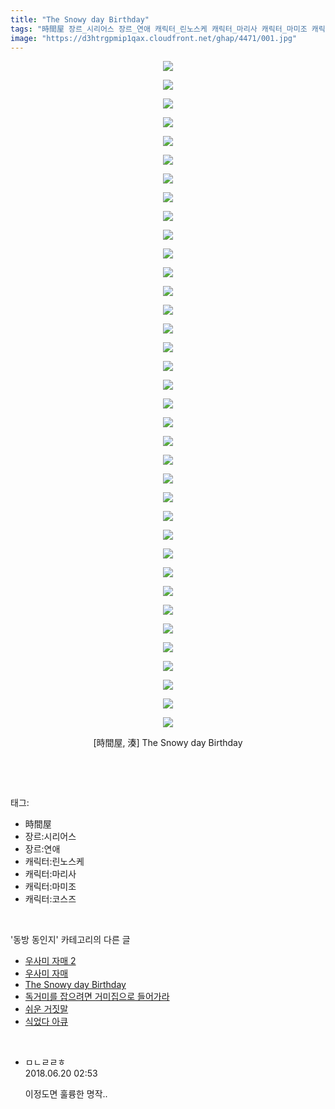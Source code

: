 ```yaml
---
title: "The Snowy day Birthday"
tags: "時間屋 장르_시리어스 장르_연애 캐릭터_린노스케 캐릭터_마리사 캐릭터_마미조 캐릭터_코스즈 湊 동방_동인지"
image: "https://d3htrgpmip1qax.cloudfront.net/ghap/4471/001.jpg"
---
```

<div class="article">
<p style="text-align: center; clear: none; float: none;"><img src="{{ site.imgserver5 }}/ghap/4471/001.jpg"/></p>
<p style="text-align: center; clear: none; float: none;"><img src="{{ site.imgserver5 }}/ghap/4471/002.jpg"/></p>
<p style="text-align: center; clear: none; float: none;"><img src="{{ site.imgserver5 }}/ghap/4471/003.jpg"/></p>
<p style="text-align: center; clear: none; float: none;"><img src="{{ site.imgserver5 }}/ghap/4471/004.jpg"/></p>
<p style="text-align: center; clear: none; float: none;"><img src="{{ site.imgserver5 }}/ghap/4471/005.jpg"/></p>
<p style="text-align: center; clear: none; float: none;"><img src="{{ site.imgserver5 }}/ghap/4471/006.jpg"/></p>
<p style="text-align: center; clear: none; float: none;"><img src="{{ site.imgserver5 }}/ghap/4471/007.jpg"/></p>
<p style="text-align: center; clear: none; float: none;"><img src="{{ site.imgserver5 }}/ghap/4471/008.jpg"/></p>
<p style="text-align: center; clear: none; float: none;"><img src="{{ site.imgserver5 }}/ghap/4471/009.jpg"/></p>
<p style="text-align: center; clear: none; float: none;"><img src="{{ site.imgserver5 }}/ghap/4471/010.jpg"/></p>
<p style="text-align: center; clear: none; float: none;"><img src="{{ site.imgserver5 }}/ghap/4471/011.jpg"/></p>
<p style="text-align: center; clear: none; float: none;"><img src="{{ site.imgserver5 }}/ghap/4471/012.jpg"/></p>
<p style="text-align: center; clear: none; float: none;"><img src="{{ site.imgserver5 }}/ghap/4471/013.jpg"/></p>
<p style="text-align: center; clear: none; float: none;"><img src="{{ site.imgserver5 }}/ghap/4471/014.jpg"/></p>
<p style="text-align: center; clear: none; float: none;"><img src="{{ site.imgserver5 }}/ghap/4471/015.jpg"/></p>
<p style="text-align: center; clear: none; float: none;"><img src="{{ site.imgserver5 }}/ghap/4471/016.jpg"/></p>
<p style="text-align: center; clear: none; float: none;"><img src="{{ site.imgserver5 }}/ghap/4471/017.jpg"/></p>
<p style="text-align: center; clear: none; float: none;"><img src="{{ site.imgserver5 }}/ghap/4471/018.jpg"/></p>
<p style="text-align: center; clear: none; float: none;"><img src="{{ site.imgserver5 }}/ghap/4471/019.jpg"/></p>
<p style="text-align: center; clear: none; float: none;"><img src="{{ site.imgserver5 }}/ghap/4471/020.jpg"/></p>
<p style="text-align: center; clear: none; float: none;"><img src="{{ site.imgserver5 }}/ghap/4471/021.jpg"/></p>
<p style="text-align: center; clear: none; float: none;"><img src="{{ site.imgserver5 }}/ghap/4471/022.jpg"/></p>
<p style="text-align: center; clear: none; float: none;"><img src="{{ site.imgserver5 }}/ghap/4471/023.jpg"/></p>
<p style="text-align: center; clear: none; float: none;"><img src="{{ site.imgserver5 }}/ghap/4471/024.jpg"/></p>
<p style="text-align: center; clear: none; float: none;"><img src="{{ site.imgserver5 }}/ghap/4471/025.jpg"/></p>
<p style="text-align: center; clear: none; float: none;"><img src="{{ site.imgserver5 }}/ghap/4471/026.jpg"/></p>
<p style="text-align: center; clear: none; float: none;"><img src="{{ site.imgserver5 }}/ghap/4471/027.jpg"/></p>
<p style="text-align: center; clear: none; float: none;"><img src="{{ site.imgserver5 }}/ghap/4471/028.jpg"/></p>
<p style="text-align: center; clear: none; float: none;"><img src="{{ site.imgserver5 }}/ghap/4471/029.jpg"/></p>
<p style="text-align: center; clear: none; float: none;"><img src="{{ site.imgserver5 }}/ghap/4471/030.jpg"/></p>
<p style="text-align: center; clear: none; float: none;"><img src="{{ site.imgserver5 }}/ghap/4471/031.jpg"/></p>
<p style="text-align: center; clear: none; float: none;"><img src="{{ site.imgserver5 }}/ghap/4471/032.jpg"/></p>
<p style="text-align: center; clear: none; float: none;"><img src="{{ site.imgserver5 }}/ghap/4471/033.jpg"/></p>
<p style="text-align: center; clear: none; float: none;"><img src="{{ site.imgserver5 }}/ghap/4471/034.jpg"/></p>
<p style="text-align: center; clear: none; float: none;"><img src="{{ site.imgserver5 }}/ghap/4471/035.jpg"/></p>
<p style="text-align: center; clear: none; float: none;"><img src="{{ site.imgserver5 }}/ghap/4471/036.jpg"/></p>
<p style="text-align: center; clear: none; float: none;">[時間屋, 湊] The Snowy day Birthday</p>
<p><br/></p>
</div><br/>
<div class="tagTrail">
<p>태그: </p>
<ul>
<li>時間屋</li>
<li>장르:시리어스</li>
<li>장르:연애</li>
<li>캐릭터:린노스케</li>
<li>캐릭터:마리사</li>
<li>캐릭터:마미조</li>
<li>캐릭터:코스즈</li>
</ul>
</div><br/>
<div class="another">
<p>'동방 동인지' 카테고리의 다른 글</p>
<ul>
<li><a href="/ghap_4478">우사미 자매 2</a></li>
<li><a href="/ghap_4477">우사미 자매</a></li>
<li><a href="/ghap_4471">The Snowy day Birthday</a></li>
<li><a href="/ghap_4470">독거미를 잡으려면 거미집으로 들어가라</a></li>
<li><a href="/ghap_4469">쉬운 거짓말</a></li>
<li><a href="/ghap_4468">식었다 아큐</a></li>
</ul>
</div><br/>
<div class="cb_module cb_fluid">
<div class="cb_wrt cb_profile">
<div class="comment">
<ul>
<li class="cb_thumb_off" id="comment15272893">
<div class="cb_comment_area">
<div class="cb_info_area">
<div class="cb_section">
<span class="cb_nick_name">ㅁㄴㄹㄹㅎ</span>
</div>
<div class="cb_section">
<span class="cb_date">2018.06.20 02:53 </span>
</div>
</div>
<div class="cb_dsc_comment">
<p class="cb_dsc">
											이정도면 훌륭한 명작..
										</p>
</div>
</div></li>
</ul>
</div>
</div><!-- commentList close -->
</div><br/>
